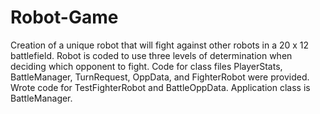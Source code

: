 # Robot-Game
Creation of a unique robot that will fight against other robots in a 20 x 12 battlefield.
Robot is coded to use three levels of determination when deciding which opponent to fight.
Code for class files PlayerStats, BattleManager, TurnRequest, OppData, and FighterRobot were provided.
Wrote code for TestFighterRobot and BattleOppData.
Application class is BattleManager. 

